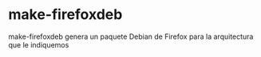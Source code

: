make-firefoxdeb
===============

make-firefoxdeb genera un paquete Debian de Firefox para la arquitectura que le indiquemos

